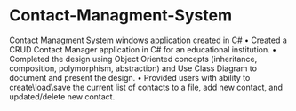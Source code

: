 # Contact-Managment-System
Contact Managment System  windows application created in C#
•	Created a CRUD Contact Manager application in C# for an educational institution.
•	Completed the design using Object Oriented concepts (inheritance, composition, polymorphism, abstraction) and Use Class Diagram to document and present the design.
•	Provided users with ability to create\load\save the current list of contacts to a file, add new contact, and updated/delete new contact. 

